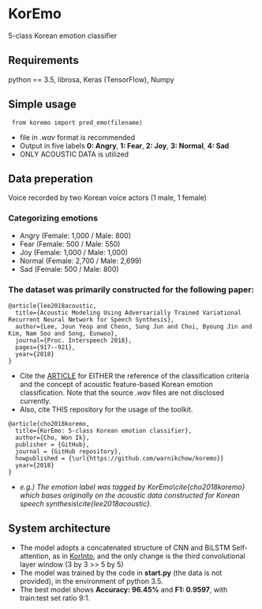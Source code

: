 # KorEmo
5-class Korean emotion classifier

## Requirements
python == 3.5, librosa, Keras (TensorFlow), Numpy

## Simple usage
<pre><code> from koremo import pred_emo(filename) </code></pre>
* file in *.wav* format is recommended
* Output in five labels **0: Angry**, **1: Fear**, **2: Joy**, **3: Normal**, **4: Sad**
* ONLY ACOUSTIC DATA is utilized

## Data preperation
Voice recorded by two Korean voice actors (1 male, 1 female)
### Categorizing emotions
* Angry (Female: 1,000 / Male: 800)
* Fear (Female: 500 / Male: 550)
* Joy (Female: 1,000 / Male: 1,000)
* Normal (Female: 2,700 / Male: 2,699)
* Sad (Female: 500 / Male: 800)
### The dataset was primarily constructed for the following paper:
```
@article{lee2018acoustic,
  title={Acoustic Modeling Using Adversarially Trained Variational Recurrent Neural Network for Speech Synthesis},
  author={Lee, Joun Yeop and Cheon, Sung Jun and Choi, Byoung Jin and Kim, Nam Soo and Song, Eunwoo},
  journal={Proc. Interspeech 2018},
  pages={917--921},
  year={2018}
}
```
* Cite the [ARTICLE](https://www.isca-speech.org/archive/Interspeech_2018/pdfs/1598.pdf) for EITHER the reference of the classification criteria and the concept of acoustic feature-based Korean emotion classification. Note that the source *.wav* files are not disclosed currently.
* Also, cite THIS repository for the usage of the toolkit.
```
@article{cho2018koremo,
  title={KorEmo: 5-class Korean emotion classifier},
  author={Cho, Won Ik},
  publisher = {GitHub},
  journal = {GitHub repository},
  howpublished = {\url{https://github.com/warnikchow/koremo}}
  year={2018}
}
```
* *e.g.) The emotion label was tagged by KorEmo\cite{cho2018koremo} which bases originally on the acoustic data constructed for Korean speech synthesis\cite{lee2018acoustic}.*

## System architecture
* The model adopts a concatenated structure of CNN and BiLSTM Self-attention, as in [KorInto](https://github.com/warnikchow/korinto), and the only change is the third convolutional layer window (3 by 3 >> 5 by 5)
* The model was trained by the code in **start.py** (the data is not provided), in the environment of python 3.5.
* The best model shows **Accuracy: 96.45%** and **F1: 0.9597**, with train:test set ratio 9:1.


